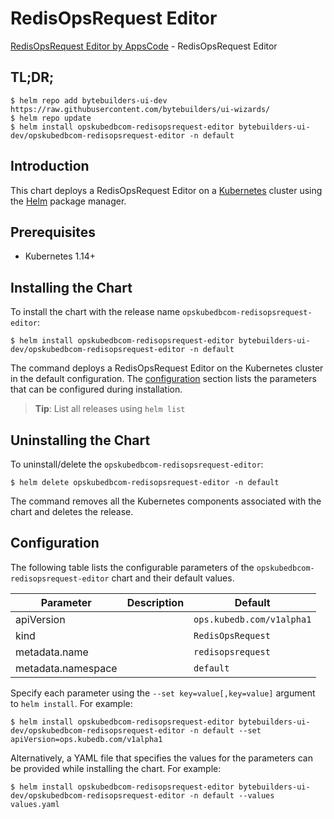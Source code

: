 # RedisOpsRequest Editor

[RedisOpsRequest Editor by AppsCode](https://byte.builders) - RedisOpsRequest Editor

## TL;DR;

```console
$ helm repo add bytebuilders-ui-dev https://raw.githubusercontent.com/bytebuilders/ui-wizards/
$ helm repo update
$ helm install opskubedbcom-redisopsrequest-editor bytebuilders-ui-dev/opskubedbcom-redisopsrequest-editor -n default
```

## Introduction

This chart deploys a RedisOpsRequest Editor on a [Kubernetes](http://kubernetes.io) cluster using the [Helm](https://helm.sh) package manager.

## Prerequisites

- Kubernetes 1.14+

## Installing the Chart

To install the chart with the release name `opskubedbcom-redisopsrequest-editor`:

```console
$ helm install opskubedbcom-redisopsrequest-editor bytebuilders-ui-dev/opskubedbcom-redisopsrequest-editor -n default
```

The command deploys a RedisOpsRequest Editor on the Kubernetes cluster in the default configuration. The [configuration](#configuration) section lists the parameters that can be configured during installation.

> **Tip**: List all releases using `helm list`

## Uninstalling the Chart

To uninstall/delete the `opskubedbcom-redisopsrequest-editor`:

```console
$ helm delete opskubedbcom-redisopsrequest-editor -n default
```

The command removes all the Kubernetes components associated with the chart and deletes the release.

## Configuration

The following table lists the configurable parameters of the `opskubedbcom-redisopsrequest-editor` chart and their default values.

|     Parameter      | Description |          Default          |
|--------------------|-------------|---------------------------|
| apiVersion         |             | `ops.kubedb.com/v1alpha1` |
| kind               |             | `RedisOpsRequest`         |
| metadata.name      |             | `redisopsrequest`         |
| metadata.namespace |             | `default`                 |


Specify each parameter using the `--set key=value[,key=value]` argument to `helm install`. For example:

```console
$ helm install opskubedbcom-redisopsrequest-editor bytebuilders-ui-dev/opskubedbcom-redisopsrequest-editor -n default --set apiVersion=ops.kubedb.com/v1alpha1
```

Alternatively, a YAML file that specifies the values for the parameters can be provided while
installing the chart. For example:

```console
$ helm install opskubedbcom-redisopsrequest-editor bytebuilders-ui-dev/opskubedbcom-redisopsrequest-editor -n default --values values.yaml
```
